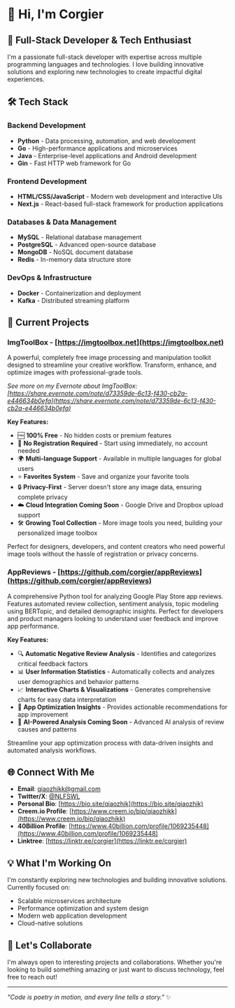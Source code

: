# 👋 Hi, I'm Corgier

## 🚀 Full-Stack Developer & Tech Enthusiast

I'm a passionate full-stack developer with expertise across multiple programming languages and technologies. I love building innovative solutions and exploring new technologies to create impactful digital experiences.

## 🛠️ Tech Stack

### **Backend Development**
- **Python** - Data processing, automation, and web development
- **Go** - High-performance applications and microservices
- **Java** - Enterprise-level applications and Android development
- **Gin** - Fast HTTP web framework for Go

### **Frontend Development**
- **HTML/CSS/JavaScript** - Modern web development and interactive UIs
- **Next.js** - React-based full-stack framework for production applications

### **Databases & Data Management**
- **MySQL** - Relational database management
- **PostgreSQL** - Advanced open-source database
- **MongoDB** - NoSQL document database
- **Redis** - In-memory data structure store

### **DevOps & Infrastructure**
- **Docker** - Containerization and deployment
- **Kafka** - Distributed streaming platform

## 🎯 Current Projects

### **ImgToolBox** - [https://imgtoolbox.net](https://imgtoolbox.net)
A powerful, completely free image processing and manipulation toolkit designed to streamline your creative workflow. Transform, enhance, and optimize images with professional-grade tools.

*See more on my Evernote about ImgToolBox: [https://share.evernote.com/note/d73359de-6c13-f430-cb2a-e446634b0efa](https://share.evernote.com/note/d73359de-6c13-f430-cb2a-e446634b0efa)*

**Key Features:**
- 🆓 **100% Free** - No hidden costs or premium features
- 🚀 **No Registration Required** - Start using immediately, no account needed
- 🌍 **Multi-language Support** - Available in multiple languages for global users
- ⭐ **Favorites System** - Save and organize your favorite tools
- 🔒 **Privacy-First** - Server doesn't store any image data, ensuring complete privacy
- ☁️ **Cloud Integration Coming Soon** - Google Drive and Dropbox upload support
- 🛠️ **Growing Tool Collection** - More image tools you need, building your personalized image toolbox

Perfect for designers, developers, and content creators who need powerful image tools without the hassle of registration or privacy concerns.

### **AppReviews** - [https://github.com/corgier/appReviews](https://github.com/corgier/appReviews)
A comprehensive Python tool for analyzing Google Play Store app reviews. Features automated review collection, sentiment analysis, topic modeling using BERTopic, and detailed demographic insights. Perfect for developers and product managers looking to understand user feedback and improve app performance.

**Key Features:**
- 🔍 **Automatic Negative Review Analysis** - Identifies and categorizes critical feedback factors
- 📊 **User Information Statistics** - Automatically collects and analyzes user demographics and behavior patterns
- 📈 **Interactive Charts & Visualizations** - Generates comprehensive charts for easy data interpretation
- 🎯 **App Optimization Insights** - Provides actionable recommendations for app improvement
- 🤖 **AI-Powered Analysis Coming Soon** - Advanced AI analysis of review causes and patterns

Streamline your app optimization process with data-driven insights and automated analysis workflows.

## 🌐 Connect With Me

- **Email**: [qiaozhikk@gmail.com](mailto:qiaozhikk@gmail.com)
- **Twitter/X**: [@NLFSWL](https://x.com/NLFSWL)
- **Personal Bio**: [https://bio.site/qiaozhik](https://bio.site/qiaozhik)
- **Creem.io Profile**: [https://www.creem.io/bip/qiaozhikk](https://www.creem.io/bip/qiaozhikk)
- **40Billion Profile**: [https://www.40billion.com/profile/1069235448](https://www.40billion.com/profile/1069235448)
- **Linktree**: [https://linktr.ee/corgier](https://linktr.ee/corgier)

## 💡 What I'm Working On

I'm constantly exploring new technologies and building innovative solutions. Currently focused on:
- Scalable microservices architecture
- Performance optimization and system design
- Modern web application development
- Cloud-native solutions

## 🤝 Let's Collaborate

I'm always open to interesting projects and collaborations. Whether you're looking to build something amazing or just want to discuss technology, feel free to reach out!

---

*"Code is poetry in motion, and every line tells a story."* ✨

